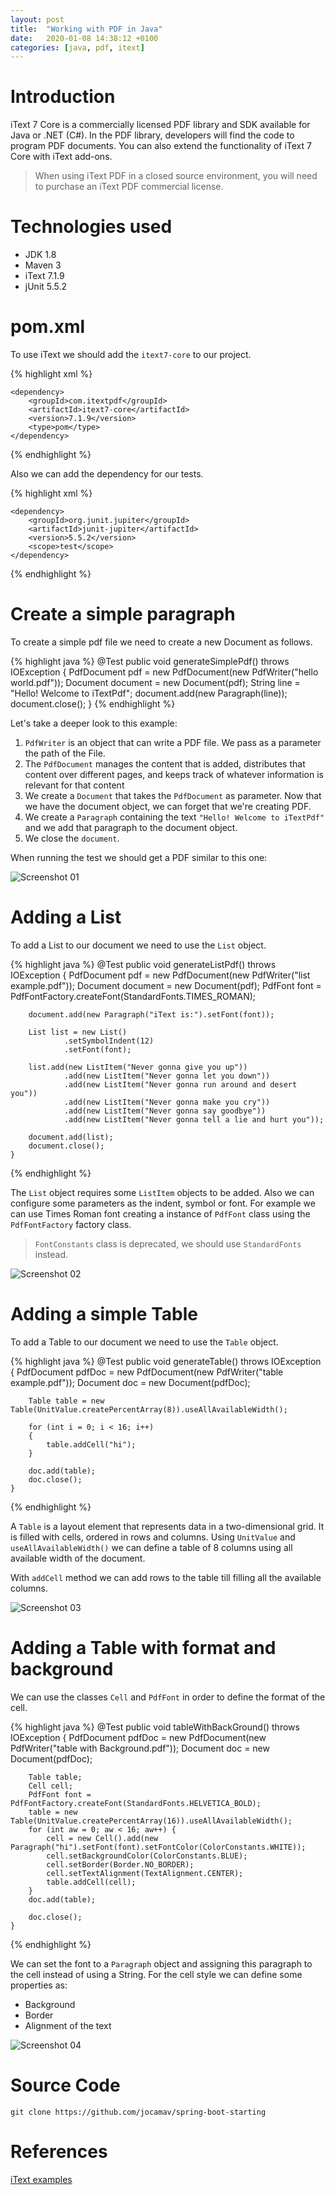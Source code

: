 ```yaml
---
layout: post
title:  "Working with PDF in Java"
date:   2020-01-08 14:38:12 +0100
categories: [java, pdf, itext]
---
```


# Introduction

iText 7 Core is a commercially licensed PDF library and SDK available for Java or .NET (C#). In the PDF library, developers will find the code to program PDF documents. You can also extend the functionality of  iText 7 Core with iText add-ons.

> When using iText PDF in a closed source environment, you will need to purchase an iText PDF commercial license.

# Technologies used

* JDK 1.8
* Maven 3
* iText 7.1.9
* jUnit 5.5.2

# pom.xml

To use iText we should add the `itext7-core` to our project.

{% highlight xml %}

    <dependency>
        <groupId>com.itextpdf</groupId>
        <artifactId>itext7-core</artifactId>
        <version>7.1.9</version>
        <type>pom</type>
    </dependency>

{% endhighlight %}

Also we can add the dependency for our tests.

{% highlight xml %}

    <dependency>
        <groupId>org.junit.jupiter</groupId>
        <artifactId>junit-jupiter</artifactId>
        <version>5.5.2</version>
        <scope>test</scope>
    </dependency>

{% endhighlight %}

# Create a simple paragraph

To create a simple pdf file we need to create a new Document as follows.

{% highlight java %}
    @Test
    public void generateSimplePdf() throws IOException {
        PdfDocument pdf = new PdfDocument(new PdfWriter("hello world.pdf"));
        Document document = new Document(pdf);
        String line = "Hello! Welcome to iTextPdf";
        document.add(new Paragraph(line));
        document.close();
    }
{% endhighlight %}

Let's take a deeper look to this example:

1. `PdfWriter` is an object that can write a PDF file. We pass as a parameter the path of the File.
2. The `PdfDocument` manages the content that is added, distributes that content over different pages, and keeps track of whatever information is relevant for that content
3. We create a `Document` that takes the `PdfDocument` as parameter. Now that we have the document object, we can forget that we're creating PDF.
4. We create a `Paragraph` containing the text `"Hello! Welcome to iTextPdf"` and we add that paragraph to the document object.
5. We close the `document`.

When running the test we should get a PDF similar to this one:

![Screenshot 01](/assets/20200108itext/screenshot01.jpg)

# Adding a List

To add a List to our document we need to use the `List` object.

{% highlight java %}
    @Test
    public void generateListPdf() throws IOException {
        PdfDocument pdf = new PdfDocument(new PdfWriter("list example.pdf"));
        Document document = new Document(pdf);
        PdfFont font = PdfFontFactory.createFont(StandardFonts.TIMES_ROMAN);

        document.add(new Paragraph("iText is:").setFont(font));

        List list = new List()
                .setSymbolIndent(12)
                .setFont(font);

        list.add(new ListItem("Never gonna give you up"))
                .add(new ListItem("Never gonna let you down"))
                .add(new ListItem("Never gonna run around and desert you"))
                .add(new ListItem("Never gonna make you cry"))
                .add(new ListItem("Never gonna say goodbye"))
                .add(new ListItem("Never gonna tell a lie and hurt you"));

        document.add(list);
        document.close();
    }
{% endhighlight %}

The `List` object requires some `ListItem` objects to be added. Also we can configure some parameters as the indent, symbol or font. 
For example we can use Times Roman font creating a instance of `PdfFont` class using the `PdfFontFactory` factory class.  

> `FontConstants` class is deprecated, we should use `StandardFonts` instead.


![Screenshot 02](/assets/20200108itext/screenshot02b.jpg)

# Adding a simple Table

To add a Table to our document we need to use the `Table` object.

{% highlight java %}
    @Test
    public void generateTable() throws IOException {
        PdfDocument pdfDoc = new PdfDocument(new PdfWriter("table example.pdf"));
        Document doc = new Document(pdfDoc);

        Table table = new Table(UnitValue.createPercentArray(8)).useAllAvailableWidth();

        for (int i = 0; i < 16; i++)
        {
            table.addCell("hi");
        }

        doc.add(table);
        doc.close();
    }
{% endhighlight %}

A `Table` is a layout element that represents data in a two-dimensional grid. It is filled with cells, ordered in rows and columns.
Using `UnitValue` and `useAllAvailableWidth()` we can define a table of 8 columns using all available width of the document.

With `addCell` method we can add rows to the table till filling all the available columns.

![Screenshot 03](/assets/20200108itext/screenshot03.jpg)

# Adding a Table with format and background

We can use the classes `Cell` and `PdfFont` in order to define the format of the cell. 

{% highlight java %}
    @Test
    public void tableWithBackGround() throws IOException {
        PdfDocument pdfDoc = new PdfDocument(new PdfWriter("table with Background.pdf"));
        Document doc = new Document(pdfDoc);

        Table table;
        Cell cell;
        PdfFont font = PdfFontFactory.createFont(StandardFonts.HELVETICA_BOLD);
        table = new Table(UnitValue.createPercentArray(16)).useAllAvailableWidth();
        for (int aw = 0; aw < 16; aw++) {
            cell = new Cell().add(new Paragraph("hi").setFont(font).setFontColor(ColorConstants.WHITE));
            cell.setBackgroundColor(ColorConstants.BLUE);
            cell.setBorder(Border.NO_BORDER);
            cell.setTextAlignment(TextAlignment.CENTER);
            table.addCell(cell);
        }
        doc.add(table);

        doc.close();
    }
{% endhighlight %}

We can set the font to a `Paragraph` object and assigning this paragraph to the cell instead of using a String. For the cell style we can define some properties as:
* Background
* Border
* Alignment of the text

![Screenshot 04](/assets/20200108itext/screenshot04.jpg)

# Source Code

```
git clone https://github.com/jocamav/spring-boot-starting
```

# References

[iText examples][itext-examples]

[itext-examples]: https://itextpdf.com/en/resources/books/itext-7-examples/itext-7-examples
